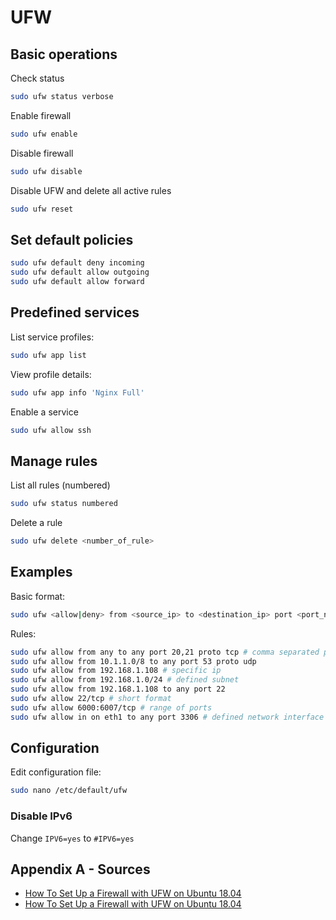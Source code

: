 # UFW

## Basic operations 
Check status
```bash
sudo ufw status verbose
```
Enable firewall
```bash
sudo ufw enable
```
Disable firewall
```bash
sudo ufw disable
```
Disable UFW and delete all active rules
```bash
sudo ufw reset
```

## Set default policies
```bash
sudo ufw default deny incoming
sudo ufw default allow outgoing
sudo ufw default allow forward
```

## Predefined services
List service profiles:
```bash
sudo ufw app list
```
View profile details:
```bash
sudo ufw app info 'Nginx Full'
```
Enable a service
```bash
sudo ufw allow ssh
```

## Manage rules
List all rules (numbered)
```bash
sudo ufw status numbered
```
Delete a rule
```bash
sudo ufw delete <number_of_rule>
```

## Examples
Basic format:
```bash
sudo ufw <allow|deny> from <source_ip> to <destination_ip> port <port_number> proto <tcp|udp>
```
Rules:
```bash
sudo ufw allow from any to any port 20,21 proto tcp # comma separated ports
sudo ufw allow from 10.1.1.0/8 to any port 53 proto udp
sudo ufw allow from 192.168.1.108 # specific ip
sudo ufw allow from 192.168.1.0/24 # defined subnet
sudo ufw allow from 192.168.1.108 to any port 22
sudo ufw allow 22/tcp # short format
sudo ufw allow 6000:6007/tcp # range of ports
sudo ufw allow in on eth1 to any port 3306 # defined network interface
```

## Configuration
Edit configuration file:
```bash
sudo nano /etc/default/ufw
```

### Disable  IPv6
Change `IPV6=yes` to `#IPV6=yes`

## Appendix A - Sources
- [How To Set Up a Firewall with UFW on Ubuntu 18.04](https://www.digitalocean.com/community/tutorials/how-to-set-up-a-firewall-with-ufw-on-ubuntu-18-04)
- [How To Set Up a Firewall with UFW on Ubuntu 18.04](https://linuxize.com/post/how-to-setup-a-firewall-with-ufw-on-ubuntu-18-04/)
